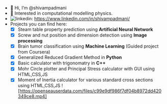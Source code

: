 - 👋 Hi, I’m @shivampadmani
- 👀 Interested in computational modelling physics.
- <img src="https://i.stack.imgur.com/gVE0j.png" alt="linkedin">: https://www.linkedin.com/in/shivampadmani/
- Projects you can find here: 
  - [x] Steam table property prediction using __Artificial Neural Network__
  - [x] Screw and nut position and dimension detection using __Image processing__
  - [x] Brain tumor classification using __Machine Learning__ (Guided project from Coursera)
  - [x] Generalized Reduced Gradient Method in __Python__
  - [x] Basic calculator with trigonomatry in __C++__
  - [x] Mohr Circle plotter and Principal Stress calculator with GUI using HTML,CSS,JS
  - [x] Moment of Inertia calculator for various standard cross sections using HTML,CSS,JS
![https://openseauserdata.com/files/c99e9df986f7df04b8972dd420349ce8.mp4]

<!---
shivampadmani/shivampadmani is a ✨ special ✨ repository because its `README.md` (this file) appears on your GitHub profile.
You can click the Preview link to take a look at your changes.
--->
